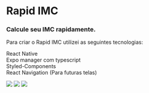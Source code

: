 # Rapid IMC
### Calcule seu IMC rapidamente.

Para criar o Rapid IMC utilizei as seguintes tecnologias:

React Native <br>
Expo manager com typescript <br>
Styled-Components <br>
React Navigation (Para futuras telas) <br>

<img src="https://bl6pap003files.storage.live.com/y4mEOs6-WtAY69Yzbihrlik2JjyFQdXLbufaj_s2lf_J4IPxqEDup8kYZxiIXNg-bS5RlpcCp9DIL2cL4G5u5qAr1jrwtgr7_9HZsJP7fkyKKQrEdQm4ceD33C4ZWL1nWevqEsRRB7zanDzNgT_107c1EN3yAC3fwSF6LbqCnxBKfTGJxVN0pwQ8i_SaXzDUowDiS2llpfkwqU0yOSjBihPRncZowLUzxa10uHrxKlpWZI?width=400&height=700&cropmode=none">
<img src="https://bl6pap003files.storage.live.com/y4mhhtGEKw0x2sgib3f49aQUcjgfyy8tdrVkrZjldJ6NcgZ0w9ctjxcfH635JUE7v1fvLRUh5sZp3pFSZmyAtqy-Nifel_ZQbadURNjz7d5juYOzxeChXJnQlVXREZoEMYprKKqC9m3qOyTLjgmJg-Zx3icr7FlgroASlWcg9TRKcwEanhqB65Hx7LxcqTiJjlZ?width=400&height=700&cropmode=none">
<img src="https://bl6pap003files.storage.live.com/y4mprR0lXsGT9eAdA49rmmP5cNL_Ny1NPcLledPvlnslc4aBgRMu6XGVib2BwZuwd6DU-_dASCMcUVHVvXrrAjBcfly-1bn-QGikL-3g8B4C9EnsP3Ibm4o6KDEafKNfAiffSalDu2iuCENNu4fUxZG2OU1X9GayQQu5dG6KYHDp8f9qLDbSE2AC_1-BD3thRFf?width=400&height=700&cropmode=none">
